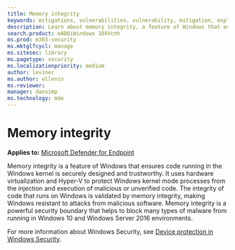 ```yaml
---
title: Memory integrity
keywords: mitigations, vulnerabilities, vulnerability, mitigation, exploit, exploits, emet
description: Learn about memory integrity, a feature of Windows that ensures code running in the Windows kernel is securely designed and trustworthy.
search.product: eADQiWindows 10XVcnh
ms.prod: m365-security
ms.mktglfcycl: manage
ms.sitesec: library
ms.pagetype: security
ms.localizationpriority: medium
author: levinec
ms.author: ellevin
ms.reviewer: 
manager: dansimp
ms.technology: mde
---
```


# Memory integrity

**Applies to:** [Microsoft Defender for Endpoint](https://go.microsoft.com/fwlink/p/?linkid=2069559)

Memory integrity is a feature of Windows that ensures code running in the Windows kernel is securely designed and trustworthy. It uses hardware virtualization and Hyper-V to protect Windows kernel mode processes from the injection and execution of malicious or unverified code. The integrity of code that runs on Windows is validated by memory integrity, making Windows resistant to attacks from malicious software. Memory integrity is a powerful security boundary that helps to block many types of malware from running in Windows 10 and Windows Server 2016 environments.

For more information about Windows Security, see [Device protection in Windows Security](https://support.microsoft.com/help/4096339/windows-10-device-protection-in-windows-defender-security-center).
